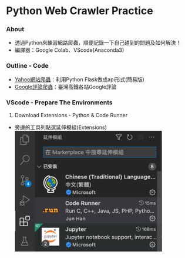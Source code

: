 # Python Web Crawler Practice
### **About**
* 透過Python來練習網路爬蟲，順便記錄一下自己碰到的問題及如何解決！
* 編譯器：Google Colab、VScode(Anaconda3)

### **Outline - Code**
* [Yahoo網站爬蟲](https://github.com/yuu0223/Python_WebCrawler/tree/main/Yahoo)：利用Python Flask做成api形式(簡易版)
* [Google評論爬蟲](https://github.com/yuu0223/Python_WebCrawler/tree/main/Google)：臺灣高鐵各站Google評論

### **VScode - Prepare The Environments**
1. Download Extensions - Python & Code Runner
* 旁邊的工具列點選延伸模組(Extensions)<br/>
<img src="https://github.com/yuu0223/Python_WebCrawler/blob/main/Pictures/VScode_outline.png" width="400" alt="VScode_outline"/><br/>
